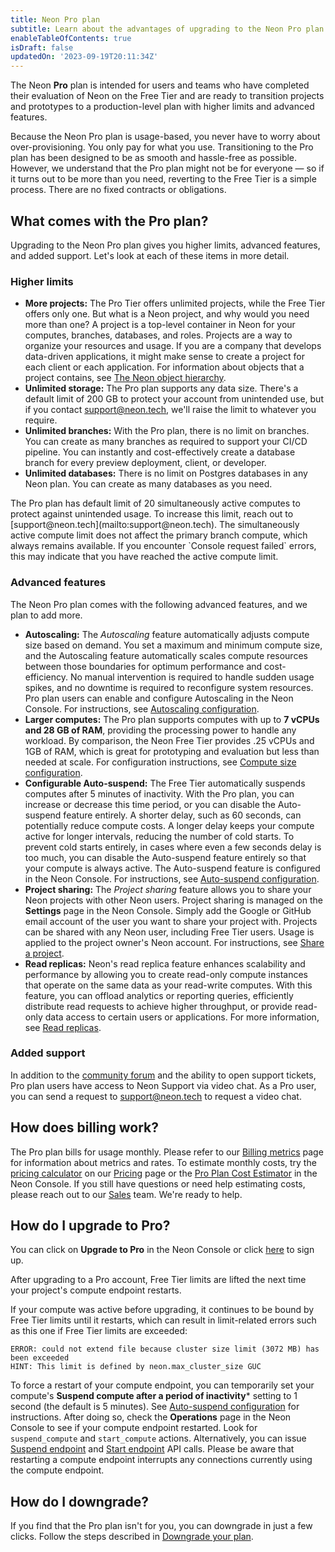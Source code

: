 ```yaml
---
title: Neon Pro plan
subtitle: Learn about the advantages of upgrading to the Neon Pro plan
enableTableOfContents: true
isDraft: false
updatedOn: '2023-09-19T20:11:34Z'
---
```


The Neon **Pro** plan is intended for users and teams who have completed their evaluation of Neon on the Free Tier and are ready to transition projects and prototypes to a production-level plan with higher limits and advanced features.

Because the Neon Pro plan is usage-based, you never have to worry about over-provisioning. You only pay for what you use. Transitioning to the Pro plan has been designed to be as smooth and hassle-free as possible. However, we understand that the Pro plan might not be for everyone &mdash; so if it turns out to be more than you need, reverting to the Free Tier is a simple process. There are no fixed contracts or obligations.

## What comes with the Pro plan?

Upgrading to the Neon Pro plan gives you higher limits, advanced features, and added support. Let's look at each of these items in more detail.

### Higher limits

- **More projects:** The Pro Tier offers unlimited projects, while the Free Tier offers only one. But what is a Neon project, and why would you need more than one? A project is a top-level container in Neon for your computes, branches, databases, and roles. Projects are a way to organize your resources and usage. If you are a company that develops data-driven applications, it might make sense to create a project for each client or each application. For information about objects that a project contains, see [The Neon object hierarchy](/docs/manage/overview).
- **Unlimited storage:** The Pro plan supports any data size. There's a default limit of 200 GB to protect your account from unintended use, but if you contact [support@neon.tech](mailto:support@neon.tech), we'll raise the limit to whatever you require.
- **Unlimited branches:** With the Pro plan, there is no limit on branches. You can create as many branches as required to support your CI/CD pipeline. You can instantly and cost-effectively create a database branch for every preview deployment, client, or developer.
- **Unlimited databases:** There is no limit on Postgres databases in any Neon plan. You can create as many databases as you need.

<Admonition type="note">
The Pro plan has default limit of 20 simultaneously active computes to protect against unintended usage. To increase this limit, reach out to [support@neon.tech](mailto:support@neon.tech). The simultaneously active compute limit does not affect the primary branch compute, which always remains available. If you encounter `Console request failed` errors, this may indicate that you have reached the active compute limit.
</Admonition>

### Advanced features

The Neon Pro plan comes with the following advanced features, and we plan to add more.

- **Autoscaling:** The _Autoscaling_ feature automatically adjusts compute size based on demand. You set a maximum and minimum compute size, and the Autoscaling feature automatically scales compute resources between those boundaries for optimum performance and cost-efficiency. No manual intervention is required to handle sudden usage spikes, and no downtime is required to reconfigure system resources. Pro plan users can enable and configure Autoscaling in the Neon Console. For instructions, see [Autoscaling configuration](/docs/manage/endpoints#compute-size-and-autoscaling-configuration).
- **Larger computes:** The Pro plan supports computes with up to **7 vCPUs and 28 GB of RAM**, providing the processing power  to handle any workload. By comparison, the Neon Free Tier provides .25 vCPUs and 1GB of RAM, which is great for prototyping and evaluation but less than needed at scale. For configuration instructions, see [Compute size configuration](/docs/manage/endpoints#compute-size-and-autoscaling-configuration).
- **Configurable Auto-suspend:** The Free Tier automatically suspends computes after 5 minutes of inactivity. With the Pro plan, you can increase or decrease this time period, or you can disable the Auto-suspend feature entirely. A shorter delay, such as 60 seconds, can potentially reduce compute costs. A longer delay keeps your compute active for longer intervals, reducing the number of cold starts. To prevent cold starts entirely, in cases where even a few seconds delay is too much, you can disable the Auto-suspend feature entirely so that your compute is always active. The Auto-suspend feature is configured in the Neon Console. For instructions, see [Auto-suspend configuration](/docs/manage/endpoints#auto-suspend-configuration).
- **Project sharing:** The _Project sharing_ feature allows you to share your Neon projects with other Neon users. Project sharing is managed on the **Settings** page in the Neon Console. Simply add the Google or GitHub email account of the user you want to share your project with. Projects can be shared with any Neon user, including Free Tier users. Usage is applied to the project owner's Neon account. For instructions, see [Share a project](/docs/manage/projects#share-a-project).
- **Read replicas:** Neon's read replica feature enhances scalability and performance by allowing you to create read-only compute instances that operate on the same data as your read-write computes. With this feature, you can offload analytics or reporting queries, efficiently distribute read requests to achieve higher throughput, or provide read-only data access to certain users or applications. For more information, see [Read replicas](/docs/introduction/read-replicas).

### Added support

In addition to the [community forum](https://community.neon.tech/) and the ability to open support tickets, Pro plan users have access to Neon Support via video chat. As a Pro user, you can send a request to [support@neon.tech](mailto:support@neon.tech) to request a video chat.

## How does billing work?

The Pro plan bills for usage monthly. Please refer to our [Billing metrics](/docs/introduction/billing) page for information about metrics and rates. To estimate monthly costs, try the [pricing calculator](https://neon.tech/pricing#calc) on our [Pricing](https://neon.tech/pricing) page or the [Pro Plan Cost Estimator](/docs/introduction/billing#pro-plan-cost-estimator) in the Neon Console. If you still have questions or need help estimating costs, please reach out to our [Sales](https://neon.tech/contact-sales) team. We're ready to help.

## How do I upgrade to Pro?

You can click on **Upgrade to Pro** in the Neon Console or click [here](https://console.neon.tech/app/projects?show_enroll_to_pro=true) to sign up.

After upgrading to a Pro account, Free Tier limits are lifted the next time your project's compute endpoint restarts.

<Admonition type="note">
If your compute was active before upgrading, it continues to be bound by Free Tier limits until it restarts, which can result in limit-related errors such as this one if Free Tier limits are exceeded:

```text
ERROR: could not extend file because cluster size limit (3072 MB) has been exceeded
HINT: This limit is defined by neon.max_cluster_size GUC
```

To force a restart of your compute endpoint, you can temporarily set your compute's **Suspend compute after a period of inactivity*** setting to 1 second (the default is 5 minutes). See [Auto-suspend configuration](/docs/manage/endpoints#auto-suspend-configuration) for instructions. After doing so, check the **Operations** page in the Neon Console to see if your compute endpoint restarted. Look for `suspend_compute` and `start_compute` actions. Alternatively, you can issue [Suspend endpoint](https://api-docs.neon.tech/reference/suspendprojectendpoint) and [Start endpoint](https://api-docs.neon.tech/reference/startprojectendpoint) API calls. Please be aware that restarting a compute endpoint interrupts any connections currently using the compute endpoint.
</Admonition>

## How do I downgrade?

If you find that the Pro plan isn't for you, you can downgrade in just a few clicks. Follow the steps described in [Downgrade your plan](/docs/introduction/manage-billing#downgrade-your-plan).
